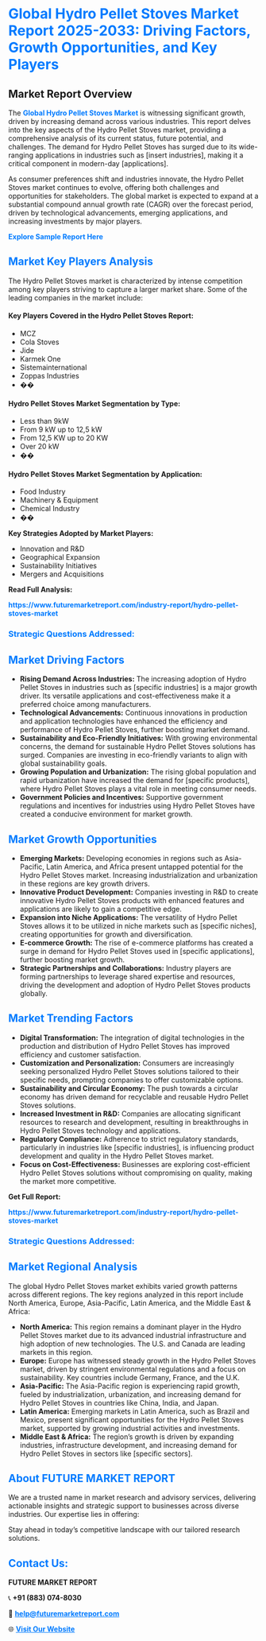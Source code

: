 <h1 style="color: #007BFF;">Global Hydro Pellet Stoves Market Report 2025-2033: Driving Factors, Growth Opportunities, and Key Players</h1>

<section id="overview">
<h2>Market Report Overview</h2>
<p>The <a href="https://www.futuremarketreport.com/industry-report/hydro-pellet-stoves-market" style="color: #007BFF; text-decoration: none;"><strong>Global Hydro Pellet Stoves Market</strong></a> is witnessing significant growth, driven by increasing demand across various industries. This report delves into the key aspects of the Hydro Pellet Stoves market, providing a comprehensive analysis of its current status, future potential, and challenges. The demand for Hydro Pellet Stoves has surged due to its wide-ranging applications in industries such as [insert industries], making it a critical component in modern-day [applications].</p>
<p>As consumer preferences shift and industries innovate, the Hydro Pellet Stoves market continues to evolve, offering both challenges and opportunities for stakeholders. The global market is expected to expand at a substantial compound annual growth rate (CAGR) over the forecast period, driven by technological advancements, emerging applications, and increasing investments by major players.</p>
</section>

<section id="overview">
<p><a href="https://www.futuremarketreport.com/request-sample/reportId=117064" style="color: #007BFF; text-decoration: none;"><strong>Explore Sample Report Here</strong></a></p>
</section>

<section id="key-players">
<h2 style="color: #007BFF;">Market Key Players Analysis</h2>
<p>The Hydro Pellet Stoves market is characterized by intense competition among key players striving to capture a larger market share. Some of the leading companies in the market include:</p>
<h4>Key Players Covered in the Hydro Pellet Stoves Report:</h4>
<ul><li>MCZ</li><li>Cola Stoves</li><li>Jide</li><li>Karmek One</li><li>Sistemainternational</li><li>Zoppas Industries</li><li>��</li></ul>
<h4>Hydro Pellet Stoves Market Segmentation by Type:</h4>
<ul><li>Less than 9kW</li><li>From 9 kW up to 12,5 kW</li><li>From 12,5 KW up to 20 KW</li><li>Over 20 kW</li><li>��</li></ul>

<h4>Hydro Pellet Stoves Market Segmentation by Application:</h4>
<ul><li>Food Industry</li><li>Machinery &amp; Equipment</li><li>Chemical Industry</li><li>��</li></ul>
<p><strong>Key Strategies Adopted by Market Players:</strong></p>
<ul>
<li>Innovation and R&D</li>
<li>Geographical Expansion</li>
<li>Sustainability Initiatives</li>
<li>Mergers and Acquisitions</li>
</ul>
</section>

<section>
<p><strong>Read Full Analysis: </strong></p><a href="https://www.futuremarketreport.com/industry-report/hydro-pellet-stoves-market" style="color: #007BFF; text-decoration: none;"><strong>https://www.futuremarketreport.com/industry-report/hydro-pellet-stoves-market</strong></a>
<h3 style="color: #007BFF;">Strategic Questions Addressed:</h3>
</section>

<section id="driving-factors">
<h2 style="color: #007BFF;">Market Driving Factors</h2>
<ul>
<li><strong>Rising Demand Across Industries:</strong> The increasing adoption of Hydro Pellet Stoves in industries such as [specific industries] is a major growth driver. Its versatile applications and cost-effectiveness make it a preferred choice among manufacturers.</li>
<li><strong>Technological Advancements:</strong> Continuous innovations in production and application technologies have enhanced the efficiency and performance of Hydro Pellet Stoves, further boosting market demand.</li>
<li><strong>Sustainability and Eco-Friendly Initiatives:</strong> With growing environmental concerns, the demand for sustainable Hydro Pellet Stoves solutions has surged. Companies are investing in eco-friendly variants to align with global sustainability goals.</li>
<li><strong>Growing Population and Urbanization:</strong> The rising global population and rapid urbanization have increased the demand for [specific products], where Hydro Pellet Stoves plays a vital role in meeting consumer needs.</li>
<li><strong>Government Policies and Incentives:</strong> Supportive government regulations and incentives for industries using Hydro Pellet Stoves have created a conducive environment for market growth.</li>
</ul>
</section>

<section id="growth-opportunities">
<h2 style="color: #007BFF;">Market Growth Opportunities</h2>
<ul>
<li><strong>Emerging Markets:</strong> Developing economies in regions such as Asia-Pacific, Latin America, and Africa present untapped potential for the Hydro Pellet Stoves market. Increasing industrialization and urbanization in these regions are key growth drivers.</li>
<li><strong>Innovative Product Development:</strong> Companies investing in R&D to create innovative Hydro Pellet Stoves products with enhanced features and applications are likely to gain a competitive edge.</li>
<li><strong>Expansion into Niche Applications:</strong> The versatility of Hydro Pellet Stoves allows it to be utilized in niche markets such as [specific niches], creating opportunities for growth and diversification.</li>
<li><strong>E-commerce Growth:</strong> The rise of e-commerce platforms has created a surge in demand for Hydro Pellet Stoves used in [specific applications], further boosting market growth.</li>
<li><strong>Strategic Partnerships and Collaborations:</strong> Industry players are forming partnerships to leverage shared expertise and resources, driving the development and adoption of Hydro Pellet Stoves products globally.</li>
</ul>
</section>

<section id="trending-factors">
<h2 style="color: #007BFF;">Market Trending Factors</h2>
<ul>
<li><strong>Digital Transformation:</strong> The integration of digital technologies in the production and distribution of Hydro Pellet Stoves has improved efficiency and customer satisfaction.</li>
<li><strong>Customization and Personalization:</strong> Consumers are increasingly seeking personalized Hydro Pellet Stoves solutions tailored to their specific needs, prompting companies to offer customizable options.</li>
<li><strong>Sustainability and Circular Economy:</strong> The push towards a circular economy has driven demand for recyclable and reusable Hydro Pellet Stoves solutions.</li>
<li><strong>Increased Investment in R&D:</strong> Companies are allocating significant resources to research and development, resulting in breakthroughs in Hydro Pellet Stoves technology and applications.</li>
<li><strong>Regulatory Compliance:</strong> Adherence to strict regulatory standards, particularly in industries like [specific industries], is influencing product development and quality in the Hydro Pellet Stoves market.</li>
<li><strong>Focus on Cost-Effectiveness:</strong> Businesses are exploring cost-efficient Hydro Pellet Stoves solutions without compromising on quality, making the market more competitive.</li>
</ul>
</section>

<section>
<p><strong>Get Full Report: </strong></p><a href="https://www.futuremarketreport.com/industry-report/hydro-pellet-stoves-market" style="color: #007BFF; text-decoration: none;"><strong>https://www.futuremarketreport.com/industry-report/hydro-pellet-stoves-market</strong></a>
<h3 style="color: #007BFF;">Strategic Questions Addressed:</h3>
</section>


<section id="regional-analysis">
<h2 style="color: #007BFF;">Market Regional Analysis</h2>
<p>The global Hydro Pellet Stoves market exhibits varied growth patterns across different regions. The key regions analyzed in this report include North America, Europe, Asia-Pacific, Latin America, and the Middle East & Africa:</p>
<ul>
<li><strong>North America:</strong> This region remains a dominant player in the Hydro Pellet Stoves market due to its advanced industrial infrastructure and high adoption of new technologies. The U.S. and Canada are leading markets in this region.</li>
<li><strong>Europe:</strong> Europe has witnessed steady growth in the Hydro Pellet Stoves market, driven by stringent environmental regulations and a focus on sustainability. Key countries include Germany, France, and the U.K.</li>
<li><strong>Asia-Pacific:</strong> The Asia-Pacific region is experiencing rapid growth, fueled by industrialization, urbanization, and increasing demand for Hydro Pellet Stoves in countries like China, India, and Japan.</li>
<li><strong>Latin America:</strong> Emerging markets in Latin America, such as Brazil and Mexico, present significant opportunities for the Hydro Pellet Stoves market, supported by growing industrial activities and investments.</li>
<li><strong>Middle East & Africa:</strong> The region’s growth is driven by expanding industries, infrastructure development, and increasing demand for Hydro Pellet Stoves in sectors like [specific sectors].</li>
</ul>
</section>

<footer>
<h2 style="color: #007BFF;">About FUTURE MARKET REPORT</h2>
<p>We are a trusted name in market research and advisory services, delivering actionable insights and strategic support to businesses across diverse industries. Our expertise lies in offering:</p>

<p>Stay ahead in today’s competitive landscape with our tailored research solutions.</p>

<h2 style="color: #007BFF;">Contact Us:</h2>
<p><strong>FUTURE MARKET REPORT</strong></p>
<p>📞 <strong>+91 (883) 074-8030</strong></p>
<p>📧 <strong><a href="mailto:help@futuremarketreport.com" style="color: #007BFF;">help@futuremarketreport.com</a></strong></p>
<p>🌐 <strong><a href="https://www.futuremarketreport.com/" style="color: #007BFF;">Visit Our Website</a></strong></p>
</footer>